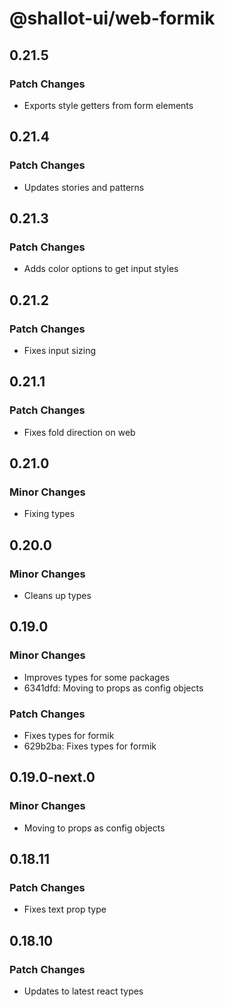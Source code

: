 # @shallot-ui/web-formik

## 0.21.5

### Patch Changes

- Exports style getters from form elements

## 0.21.4

### Patch Changes

- Updates stories and patterns

## 0.21.3

### Patch Changes

- Adds color options to get input styles

## 0.21.2

### Patch Changes

- Fixes input sizing

## 0.21.1

### Patch Changes

- Fixes fold direction on web

## 0.21.0

### Minor Changes

- Fixing types

## 0.20.0

### Minor Changes

- Cleans up types

## 0.19.0

### Minor Changes

- Improves types for some packages
- 6341dfd: Moving to props as config objects

### Patch Changes

- Fixes types for formik
- 629b2ba: Fixes types for formik

## 0.19.0-next.0

### Minor Changes

- Moving to props as config objects

## 0.18.11

### Patch Changes

- Fixes text prop type

## 0.18.10

### Patch Changes

- Updates to latest react types
